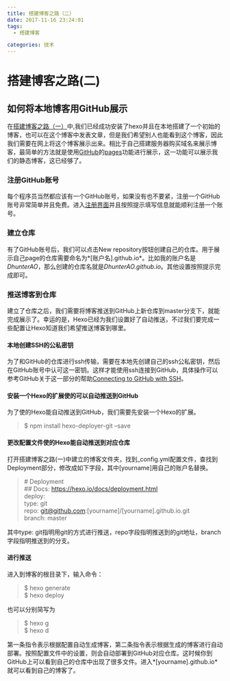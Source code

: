 ```yaml
---
title: 搭建博客之路（二）
date: 2017-11-16 23:24:01
tags:
  - 搭建博客

categories: 技术
---
```


搭建博客之路(二)
==
如何将本地博客用GitHub展示
--
在[搭建博客之路（一）](http://hunterao.com/2017/11/09/%E6%90%AD%E5%BB%BA%E5%8D%9A%E5%AE%A2%E4%B9%8B%E8%B7%AF%EF%BC%88%E4%B8%80%EF%BC%89/)中,我们已经成功安装了hexo并且在本地搭建了一个初始的博客，也可以在这个博客中发表文章，但是我们希望别人也能看到这个博客，因此我们需要在网上将这个博客展示出来。相比于自己搭建服务器购买域名来展示博客，最简单的方法就是使用[GitHub](https://github.com/)的[pages](https://pages.github.com/)功能进行展示，这一功能可以展示我们的静态博客，这已经够了。

### 注册GitHub账号
每个程序员当然都应该有一个GitHub账号，如果没有也不要紧，注册一个GitHub账号非常简单并且免费。进入[注册界面](https://github.com/join?source=header-home)并且按照提示填写信息就能顺利注册一个账号。

### 建立仓库
有了GitHub账号后，我们可以点击New repository按钮创建自己的仓库。用于展示自己page的仓库需要命名为*[账户名].github.io*。比如我的账户名是*DhunterAO*，那么创建的仓库名就是*DhunterAO.github.io*。其他设置按照提示完成即可。

### 推送博客到仓库
建立了仓库之后，我们需要将博客推送到GitHub上新仓库到master分支下，就能完成展示了。幸运的是，Hexo已经为我们设置好了自动推送，不过我们要完成一些配置让Hexo知道我们希望推送博客到哪里。

#### 本地创建SSH的公私密钥
为了和GitHub的仓库进行ssh传输，需要在本地先创建自己的ssh公私密钥，然后在GitHub账号中认可这一密钥。这样才能使用ssh连接到GitHub，具体操作可以参考GitHub关于这一部分的帮助[Connecting to GitHub with SSH](https://help.github.com/articles/connecting-to-github-with-ssh/)。

#### 安装一个Hexo的扩展使的可以自动推送到GitHub
为了使的Hexo能自动推送到GitHub，我们需要先安装一个Hexo的扩展。
> $ npm install hexo-deployer-git –save

#### 更改配置文件使的Hexo能自动推送到对应仓库
打开搭建博客之路(一)中建立的博客文件夹，找到_config.yml配置文件，查找到Deployment部分，修改成如下字段，其中[yourname]用自己的账户名替换。
>\# Deployment  
\#\# Docs: https://hexo.io/docs/deployment.html  
deploy:  
type: git  
repo: git@github.com:[yourname]/[yourname].github.io.git  
branch: master

其中type: git指明用git的方式进行推送，repo字段指明推送到的git地址，branch字段指明推送到的分支。

#### 进行推送
进入到博客的根目录下，输入命令：

> $ hexo generate  
$ hexo deploy

也可以分别简写为

>$ hexo g  
$ hexo d

第一条指令表示根据配置自动生成博客，第二条指令表示根据生成的博客进行自动部署。按照配置文件中的设置，则会自动部署到GitHub对应仓库。这时候你到GitHub上可以看到自己的仓库中出现了很多文件。进入*[yourname].github.io*就可以看到自己的博客了。

